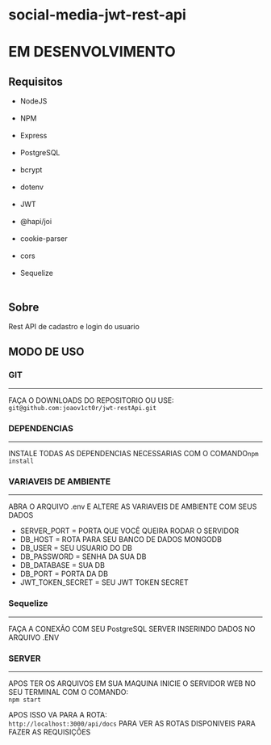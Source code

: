 # social-media-jwt-rest-api

<h1>EM DESENVOLVIMENTO</h1>

<h2>Requisitos</h2>

<ul>
  <li>NodeJS</li>
  <br>
  <li>NPM</li>
  <br>
  <li>Express</li>
  <br>
  <li>PostgreSQL</li>
  <br>
  <li>bcrypt</li>
  <br>
  <li>dotenv</li>
  <br>
  <li>JWT</li>
  <br>
  <li>@hapi/joi</li>
  <br>
  <li>cookie-parser</li>
  <br>
  <li>cors</li>
  <br>
  <li>Sequelize</li>
  <br>
</ul>

<h2>Sobre</h2>

<p>Rest API de cadastro e login do usuario</p>

<h2>MODO DE USO</h2>

<h3>GIT</h3>
<hr>

<p>FAÇA O DOWNLOADS DO REPOSITORIO OU USE:<br><code>git@github.com:joaov1ct0r/jwt-restApi.git</code></p>

<h3>DEPENDENCIAS</h3>
<hr>

<p>INSTALE TODAS AS DEPENDENCIAS NECESSARIAS COM O COMANDO<code>npm install</code></p>

<h3>VARIAVEIS DE AMBIENTE</h3>
<hr>

<p>ABRA O ARQUIVO .env E ALTERE AS VARIAVEIS DE AMBIENTE COM SEUS DADOS</p>

<ul>
  <li>SERVER_PORT = PORTA QUE VOCÊ QUEIRA RODAR O SERVIDOR</li>
  <li>DB_HOST = ROTA PARA SEU BANCO DE DADOS MONGODB</li>
  <li>DB_USER = SEU USUARIO DO DB</li>
  <li>DB_PASSWORD = SENHA DA SUA DB</li>
  <li>DB_DATABASE = SUA DB</li>
  <li>DB_PORT = PORTA DA DB</li>
  <li>JWT_TOKEN_SECRET = SEU JWT TOKEN SECRET</li>
</ul>

<h3>Sequelize</h3>
<hr>

<p>FAÇA A CONEXÃO COM SEU PostgreSQL SERVER INSERINDO DADOS NO ARQUIVO .ENV</p>

<h3>SERVER</h3>
<hr>

<p>APOS TER OS ARQUIVOS EM SUA MAQUINA INICIE O SERVIDOR WEB NO SEU TERMINAL COM O COMANDO:<br><code>npm start</code></p>

<p>APOS ISSO VA PARA A ROTA:<br><code>http://localhost:3000/api/docs</code>
PARA VER AS ROTAS DISPONIVEIS PARA FAZER AS REQUISIÇÕES</p>
